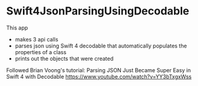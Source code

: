 # Swift4JsonParsingUsingDecodable

This app 
  - makes 3 api calls
  - parses json using Swift 4 decodable that automatically populates the properties of a class
  - prints out the objects that were created

Followed Brian Voong's tutorial:
Parsing JSON Just Became Super Easy in Swift 4 with Decodable
https://www.youtube.com/watch?v=YY3bTxgxWss
